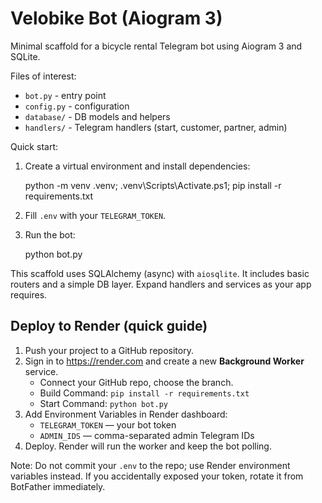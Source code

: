 # Velobike Bot (Aiogram 3)

Minimal scaffold for a bicycle rental Telegram bot using Aiogram 3 and SQLite.

Files of interest:

- `bot.py` - entry point
- `config.py` - configuration
- `database/` - DB models and helpers
- `handlers/` - Telegram handlers (start, customer, partner, admin)

Quick start:

1. Create a virtual environment and install dependencies:

   python -m venv .venv; .venv\Scripts\Activate.ps1; pip install -r requirements.txt

2. Fill `.env` with your `TELEGRAM_TOKEN`.

3. Run the bot:

   python bot.py

This scaffold uses SQLAlchemy (async) with `aiosqlite`. It includes basic routers and a simple DB layer. Expand handlers and services as your app requires.

## Deploy to Render (quick guide)

1. Push your project to a GitHub repository.
2. Sign in to <https://render.com> and create a new **Background Worker** service.
   - Connect your GitHub repo, choose the branch.
   - Build Command: `pip install -r requirements.txt`
   - Start Command: `python bot.py`
3. Add Environment Variables in Render dashboard:
   - `TELEGRAM_TOKEN` — your bot token
   - `ADMIN_IDS` — comma-separated admin Telegram IDs
4. Deploy. Render will run the worker and keep the bot polling.

Note: Do not commit your `.env` to the repo; use Render environment variables instead. If you accidentally exposed your token, rotate it from BotFather immediately.
